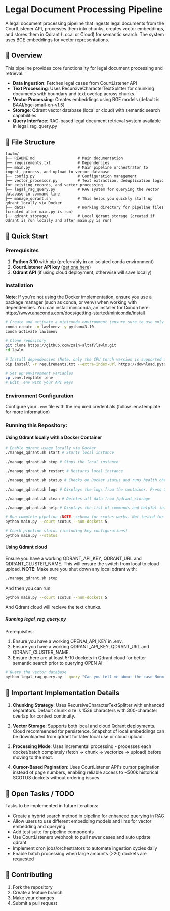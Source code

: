 # Legal Document Processing Pipeline

A legal document processing pipeline that ingests legal documents from the CourtListener API, processes them into chunks, creates vector embeddings, and stores them in Qdrant (Local or Cloud) for semantic search. The system uses BGE embeddings for vector representations.

## 🎯 Overview

This pipeline provides core functionality for legal document processing and retrieval:

- **Data Ingestion**: Fetches legal cases from CourtListener API
- **Text Processing**: Uses RecursiveCharacterTextSplitter for chunking documents with boundary and text overlap across chunks.
- **Vector Processing**: Creates embeddings using BGE models (default is BAAI/bge-small-en-v1.5)
- **Storage**: Qdrant vector database (local or cloud) with semantic search capabilities
- **Query Interface**: RAG-based legal document retrieval system available in legal_rag_query.py

## 📁 File Structure

```
lawlm/
├── README.md                   # Main documentation
├── requirements.txt            # Dependencies
├── main.py                     # Main pipeline orchestrator to ingest, process, and upload to vector database
├── config.py                   # Configuration management
├── vector_processor.py         # Text extraction, deduplication logic for existing records, and vector processing 
├── legal_rag_query.py          # RAG system for querying the vector database in command line
├── manage_qdrant.sh            # This helps you quickly start up qdrant locally via Docker
├── data/                       # Working directory for pipeline files (created after main.py is run)
├── qdrant_storage/             # Local Qdrant storage (created if Qdrant is run locally and after main.py is run)
```

## 🚀 Quick Start

### Prerequisites

1. **Python 3.10** with pip (preferrably in an isolated conda environment)
2. **CourtListener API key** ([get one here](https://www.courtlistener.com/api/))
3. **Qdrant API** (if using cloud deployment, otherwise will save locally)

### Installation

**Note**: If you're not using the Docker implementation, ensure you use a package manager (such as conda, or venv) when working with dependencies. You can install miniconda, an installer for Conda here: https://www.anaconda.com/docs/getting-started/miniconda/install


```bash
# Create and activate a miniconda environment (ensure sure to use only v3.10)
conda create -n lawlmenv -y python=3.10
conda activate lawlmenv

# Clone repository
git clone https://github.com/zain-altaf/lawlm.git
cd lawlm

# Install dependencies (Note: only the CPU torch version is supported at this time)
pip install -r requirements.txt --extra-index-url https://download.pytorch.org/whl/cpu

# Set up environment variables
cp .env.template .env
# Edit .env with your API keys
```

### Environment Configuration

Configure your `.env` file with the required credentials (follow .env.template for more information)

### Running this Repository:

#### Using Qdrant locally with a Docker Container
```bash
# Enable qdrant usage locally via Docker
./manage_qdrant.sh start # Starts local instance

./manage_qdrant.sh stop # Stops the local instance

./manage_qdrant.sh restart # Restarts local instance

./manage_qdrant.sh status # Checks on Docker status and runs health check

./manage_qdrant.sh logs # Displays the logs from the container. Press Ctrl + C to exit

./manage_qdrant.sh clean # Deletes all data from /qdrant_storage

./manage_qdrant.sh help # Displays the list of commands and helpful information
```

```bash
# Run complete pipeline (NOTE: schema for scotus works. Not tested for other courts at this time)
python main.py --court scotus --num-dockets 5

# Check pipeline status (including key configurations)
python main.py --status
```
#### Using Qdrant cloud

Ensure you have a working QDRANT_API_KEY, QDRANT_URL and QDRANT_CLUSTER_NAME. This will ensure the switch from local to cloud upload. **NOTE**: Make sure you shut down any local qdrant with: 

```bash
./manage_qdrant.sh stop 
```

And then you can run:
```bash
python main.py --court scotus --num-dockets 5
```

And Qdrant cloud will recieve the text chunks.

##### Running legal_rag_query.py

Prerequisites: 
1. Ensure you have a working OPENAI_API_KEY in .env.
2. Ensure you have a working QDRANT_API_KEY, QDRANT_URL and QDRANT_CLUSTER_NAME. 
3. Ensure there are at least 5-10 dockets in Qdrant cloud for better semantic search prior to querying OPEN AI. 

```bash
# Query the vector database
python legal_rag_query.py --query "Can you tell me about the case Noem v. Vasquez Perdomo"
```

## 🔧 Important Implementation Details

1. **Chunking Strategy**: Uses RecursiveCharacterTextSplitter with enhanced separators. Default chunk size is 1536 characters with 300-character overlap for context continuity.

3. **Vector Storage**: Supports both local and cloud Qdrant deployments. Cloud recommended for persistence. Snapshot of local embeddings can be downloaded from qdrant for later local use or cloud upload.

4. **Processing Mode**: Uses incremental processing - processes each docket/batch completely (fetch → chunk → vectorize → upload) before moving to the next.

5. **Cursor-Based Pagination**: Uses CourtListener API's cursor pagination instead of page numbers, enabling reliable access to ~500k historical SCOTUS dockets without ordering issues.

## 🔄 Open Tasks / TODO

Tasks to be implemented in future iterations:

- Create a hybrid search method in pipeline for enhanced querying in RAG
- Allow users to use different embedding models and llms for vector embedding and querying
- Add test suite for pipeline components
- Use CourtListeners webhook to pull newer cases and auto update qdrant
- Implement cron jobs/orchestrators to automate ingestion cycles daily
- Enable batch processing when large amounts (>20) dockets are requested 

## 🤝 Contributing

1. Fork the repository
2. Create a feature branch
3. Make your changes
4. Submit a pull request